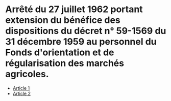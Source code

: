 # Arrêté du 27 juillet 1962 portant extension du bénéfice des dispositions du décret n° 59-1569 du 31 décembre 1959 au personnel du Fonds d'orientation et de régularisation des marchés agricoles.

- [Article 1](article-1.md)
- [Article 2](article-2.md)
